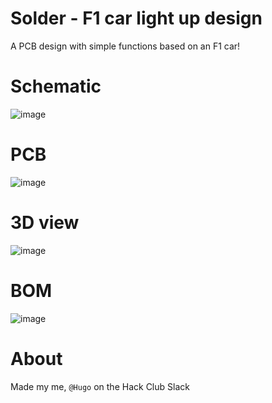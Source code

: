 # Solder - F1 car light up design
A PCB design with simple functions based on an F1 car!
# Schematic
![image](https://github.com/user-attachments/assets/d58edb91-ab1e-4268-9717-d9e4a5b182b2)
# PCB
![image](https://github.com/user-attachments/assets/ac9e27cb-3de4-4675-b83e-bf70c5e9d0fe)
# 3D view
![image](https://github.com/user-attachments/assets/f1cffc93-fadf-475a-98a5-80abcc6cb750)
# BOM
![image](https://github.com/user-attachments/assets/a262e3be-5708-427f-8990-c0f6b8524efa)
# About
Made my me, `@Hugo` on the Hack Club Slack
